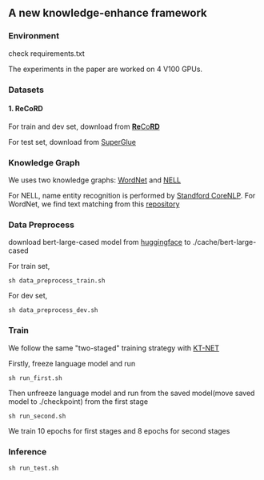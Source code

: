 ## A new knowledge-enhance framework

### Environment

check requirements.txt

The experiments in the paper are worked on 4 V100 GPUs.

### Datasets

#### 1. ReCoRD

For train and dev set, download from [**Re**Co**RD** ](https://sheng-z.github.io/ReCoRD-explorer/)

For test set, download from [SuperGlue](https://super.gluebenchmark.com/tasks)

### Knowledge Graph

We uses two knowledge graphs: [WordNet](https://wordnet.princeton.edu/ ) and [NELL](http://rtw.ml.cmu.edu/rtw/)

For NELL, name entity recognition is performed by [Standford CoreNLP](https://stanfordnlp.github.io/CoreNLP/index.html). For WordNet, we find text matching from this [repository](https://github.com/villmow/datasets_knowledge_embedding)

### Data Preprocess

download bert-large-cased model from [huggingface](https://huggingface.co/bert-large-cased) to ./cache/bert-large-cased

For train set, 

```
sh data_preprocess_train.sh
```

For dev set, 

```
sh data_preprocess_dev.sh
```

### Train

We follow the same "two-staged" training strategy with [KT-NET](https://github.com/tanvinerkar/KTNET)

Firstly, freeze language model  and run

```
sh run_first.sh
```

Then unfreeze language model and run from the saved model(move saved model to ./checkpoint) from the first stage

```
sh run_second.sh
```

We train 10 epochs for first stages and 8 epochs for second stages

### Inference

```
sh run_test.sh
```

